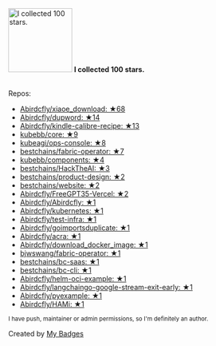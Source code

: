 <img src="https://my-badges.github.io/my-badges/stars-100.png" alt="I collected 100 stars." title="I collected 100 stars." width="128">
<strong>I collected 100 stars.</strong>
<br><br>

Repos:

* <a href="https://github.com/Abirdcfly/xiaoe_download">Abirdcfly/xiaoe_download: ★68</a>
* <a href="https://github.com/Abirdcfly/dupword">Abirdcfly/dupword: ★14</a>
* <a href="https://github.com/Abirdcfly/kindle-calibre-recipe">Abirdcfly/kindle-calibre-recipe: ★13</a>
* <a href="https://github.com/kubebb/core">kubebb/core: ★9</a>
* <a href="https://github.com/kubeagi/ops-console">kubeagi/ops-console: ★8</a>
* <a href="https://github.com/bestchains/fabric-operator">bestchains/fabric-operator: ★7</a>
* <a href="https://github.com/kubebb/components">kubebb/components: ★4</a>
* <a href="https://github.com/bestchains/HackTheAI">bestchains/HackTheAI: ★3</a>
* <a href="https://github.com/bestchains/product-design">bestchains/product-design: ★2</a>
* <a href="https://github.com/bestchains/website">bestchains/website: ★2</a>
* <a href="https://github.com/Abirdcfly/FreeGPT35-Vercel">Abirdcfly/FreeGPT35-Vercel: ★2</a>
* <a href="https://github.com/Abirdcfly/Abirdcfly">Abirdcfly/Abirdcfly: ★1</a>
* <a href="https://github.com/Abirdcfly/kubernetes">Abirdcfly/kubernetes: ★1</a>
* <a href="https://github.com/Abirdcfly/test-infra">Abirdcfly/test-infra: ★1</a>
* <a href="https://github.com/Abirdcfly/goimportsduplicate">Abirdcfly/goimportsduplicate: ★1</a>
* <a href="https://github.com/Abirdcfly/acra">Abirdcfly/acra: ★1</a>
* <a href="https://github.com/Abirdcfly/download_docker_image">Abirdcfly/download_docker_image: ★1</a>
* <a href="https://github.com/bjwswang/fabric-operator">bjwswang/fabric-operator: ★1</a>
* <a href="https://github.com/bestchains/bc-saas">bestchains/bc-saas: ★1</a>
* <a href="https://github.com/bestchains/bc-cli">bestchains/bc-cli: ★1</a>
* <a href="https://github.com/Abirdcfly/helm-oci-example">Abirdcfly/helm-oci-example: ★1</a>
* <a href="https://github.com/Abirdcfly/langchaingo-google-stream-exit-early">Abirdcfly/langchaingo-google-stream-exit-early: ★1</a>
* <a href="https://github.com/Abirdcfly/pyexample">Abirdcfly/pyexample: ★1</a>
* <a href="https://github.com/Abirdcfly/HAMi">Abirdcfly/HAMi: ★1</a>

<sup>I have push, maintainer or admin permissions, so I'm definitely an author.<sup>



Created by <a href="https://github.com/my-badges/my-badges">My Badges</a>